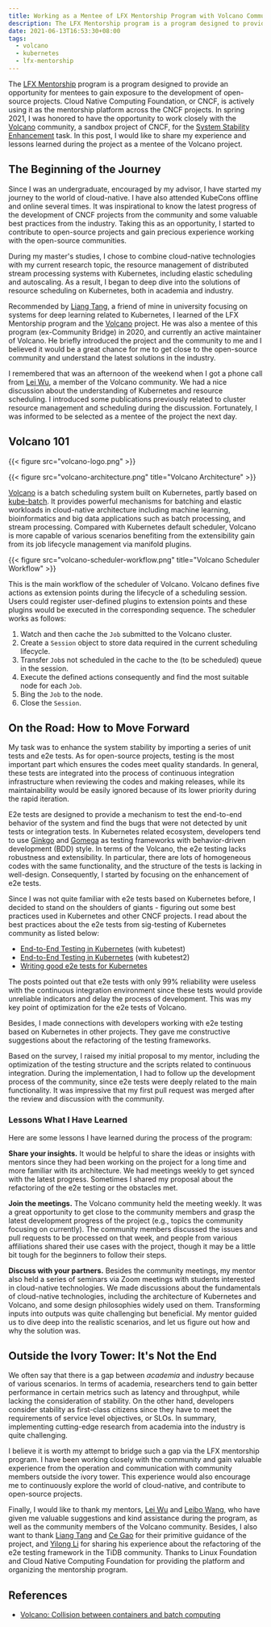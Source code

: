 ```yaml
---
title: Working as a Mentee of LFX Mentorship Program with Volcano Community
description: The LFX Mentorship program is a program designed to provide an opportunity for mentees to gain exposure to the development of open-source projects. I was honored to have the opportunity to work closely with the Volcano community, a sandbox project of CNCF, for the system stability enhancement task. In this post, I would like to share my experience and lessons learned during the project as a mentee of the Volcano project.
date: 2021-06-13T16:53:30+08:00
tags:
  - volcano
  - kubernetes
  - lfx-mentorship
---
```


The [LFX Mentorship](https://lfx.linuxfoundation.org/tools/mentorship/) program is a program designed to provide an opportunity for mentees to gain exposure to the development of open-source projects. Cloud Native Computing Foundation, or CNCF, is actively using it as the mentorship platform across the CNCF projects. In spring 2021, I was honored to have the opportunity to work closely with the [Volcano](https://github.com/volcano-sh/volcano) community, a sandbox project of CNCF, for the [System Stability Enhancement](https://github.com/cncf/mentoring/tree/master/lfx-mentorship/2021/01-Spring#system-stability-enhancement) task. In this post, I would like to share my experience and lessons learned during the project as a mentee of the Volcano project.

## The Beginning of the Journey

Since I was an undergraduate, encouraged by my advisor, I have started my journey to the world of cloud-native. I have also attended KubeCons offline and online several times. It was inspirational to know the latest progress of the development of CNCF projects from the community and some valuable best practices from the industry. Taking this as an opportunity, I started to contribute to open-source projects and gain precious experience working with the open-source communities.

During my master's studies, I chose to combine cloud-native technologies with my current research topic, the resource management of distributed stream processing systems with Kubernetes, including elastic scheduling and autoscaling. As a result, I began to deep dive into the solutions of resource scheduling on Kubernetes, both in academia and industry.

Recommended by [Liang Tang](https://github.com/shinytang6), a friend of mine in university focusing on systems for deep learning related to Kubernetes, I learned of the LFX Mentorship program and the [Volcano](https://github.com/volcano-sh/volcano) project. He was also a mentee of this program (ex-Community Bridge) in 2020, and currently an active maintainer of Volcano. He briefly introduced the project and the community to me and I believed it would be a great chance for me to get close to the open-source community and understand the latest solutions in the industry.

I remembered that was an afternoon of the weekend when I got a phone call from [Lei Wu](https://github.com/Thor-wl), a member of the Volcano community. We had a nice discussion about the understanding of Kubernetes and resource scheduling. I introduced some publications previously related to cluster resource management and scheduling during the discussion. Fortunately, I was informed to be selected as a mentee of the project the next day.

## Volcano 101

{{< figure src="volcano-logo.png" >}}

{{< figure src="volcano-architecture.png" title="Volcano Architecture" >}}

[Volcano](https://github.com/volcano-sh/volcano) is a batch scheduling system built on Kubernetes, partly based on [kube-batch](https://github.com/kubernetes-sigs/kube-batch). It provides powerful mechanisms for batching and elastic workloads in cloud-native architecture including machine learning, bioinformatics and big data applications such as batch processing, and stream processing. Compared with Kubernetes default scheduler, Volcano is more capable of various scenarios benefiting from the extensibility gain from its job lifecycle management via manifold plugins.

{{< figure src="volcano-scheduler-workflow.png" title="Volcano Scheduler Workflow" >}}

This is the main workflow of the scheduler of Volcano. Volcano defines five actions as extension points during the lifecycle of a scheduling session. Users could register user-defined plugins to extension points and these plugins would be executed in the corresponding sequence. The scheduler works as follows:

1. Watch and then cache the `Job` submitted to the Volcano cluster.
2. Create a `Session` object to store data required in the current scheduling lifecycle.
3. Transfer `Job`s not scheduled in the cache to the (to be scheduled) queue in the session.
4. Execute the defined actions consequently and find the most suitable node for each `Job`.
5. Bing the `Job` to the node.
6. Close the `Session`.

## On the Road: How to Move Forward

My task was to enhance the system stability by importing a series of unit tests and e2e tests. As for open-source projects, testing is the most important part which ensures the codes meet quality standards. In general, these tests are integrated into the process of continuous integration infrastructure when reviewing the codes and making releases, while its maintainability would be easily ignored because of its lower priority during the rapid iteration.

E2e tests are designed to provide a mechanism to test the end-to-end behavior of the system and find the bugs that were not detected by unit tests or integration tests. In Kubernetes related ecosystem, developers tend to use [Ginkgo](http://onsi.github.io/ginkgo/) and [Gomega](http://onsi.github.io/gomega/) as testing frameworks with behavior-driven development (BDD) style. In terms of the Volcano, the e2e testing lacks robustness and extensibility. In particular, there are lots of homogeneous codes with the same functionality, and the structure of the tests is lacking in well-design. Consequently, I started by focusing on the enhancement of e2e tests.

Since I was not quite familiar with e2e tests based on Kubernetes before, I decided to stand on the shoulders of giants - figuring out some best practices used in Kubernetes and other CNCF projects. I read about the best practices about the e2e tests from sig-testing of Kubernetes community as listed below:

- [End-to-End Testing in Kubernetes](https://github.com/kubernetes/community/blob/master/contributors/devel/sig-testing/e2e-tests.md) (with kubetest)
- [End-to-End Testing in Kubernetes](https://github.com/kubernetes/community/blob/master/contributors/devel/sig-testing/e2e-tests-kubetest2.md) (with kubetest2)
- [Writing good e2e tests for Kubernetes](https://github.com/kubernetes/community/blob/master/contributors/devel/sig-testing/writing-good-e2e-tests.md)

The posts pointed out that e2e tests with only 99% reliability were useless with the continuous integration environment since these tests would provide unreliable indicators and delay the process of development. This was my key point of optimization for the e2e tests of Volcano.

Besides, I made connections with developers working with e2e testing based on Kubernetes in other projects. They gave me constructive suggestions about the refactoring of the testing frameworks.

Based on the survey, I raised my initial proposal to my mentor, including the optimization of the testing structure and the scripts related to continuous integration. During the implementation, I had to follow up the development process of the community, since e2e tests were deeply related to the main functionality. It was impressive that my first pull request was merged after the review and discussion with the community.

### Lessons What I Have Learned

Here are some lessons I have learned during the process of the program:

**Share your insights.** It would be helpful to share the ideas or insights with mentors since they had been working on the project for a long time and more familiar with its architecture. We had meetings weekly to get synced with the latest progress. Sometimes I shared my proposal about the refactoring of the e2e testing or the obstacles met.

**Join the meetings.** The Volcano community held the meeting weekly. It was a great opportunity to get close to the community members and grasp the latest development progress of the project (e.g., topics the community focusing on currently). The community members discussed the issues and pull requests to be processed on that week, and people from various affiliations shared their use cases with the project, though it may be a little bit tough for the beginners to follow their steps.

**Discuss with your partners.** Besides the community meetings, my mentor also held a series of seminars via Zoom meetings with students interested in cloud-native technologies. We made discussions about the fundamentals of cloud-native technologies, including the architecture of Kubernetes and Volcano, and some design philosophies widely used on them. Transforming inputs into outputs was quite challenging but beneficial. My mentor guided us to dive deep into the realistic scenarios, and let us figure out how and why the solution was.

## Outside the Ivory Tower: It's Not the End

We often say that there is a gap between *academia* and *industry* because of various scenarios. In terms of academia, researchers tend to gain better performance in certain metrics such as latency and throughput, while lacking the consideration of stability. On the other hand, developers consider stability as first-class citizens since they have to meet the requirements of service level objectives, or SLOs. In summary, implementing cutting-edge research from academia into the industry is quite challenging.

I believe it is worth my attempt to bridge such a gap via the LFX mentorship program. I have been working closely with the community and gain valuable experience from the operation and communication with community members outside the ivory tower. This experience would also encourage me to continuously explore the world of cloud-native, and contribute to open-source projects.

Finally, I would like to thank my mentors, [Lei Wu](https://github.com/Thor-wl) and [Leibo Wang](https://github.com/william-wang), who have given me valuable suggestions and kind assistance during the program, as well as the community members of the Volcano community. Besides, I also want to thank [Liang Tang](https://github.com/shinytang6) and [Ce Gao](https://github.com/gaocegege) for their primitive guidance of the project, and [Yilong Li](https://github.com/dragonly) for sharing his experience about the refactoring of the e2e testing framework in the TiDB community. Thanks to Linux Foundation and Cloud Native Computing Foundation for providing the platform and organizing the mentorship program.

## References

- [Volcano: Collision between containers and batch computing](https://www.cncf.io/blog/2021/02/26/volcano-collision-between-containers-and-batch-computing/)
